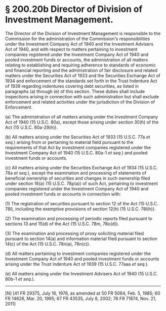 # § 200.20b   Director of Division of Investment Management.

The Director of the Division of Investment Management is responsible to the Commission for the administration of the Commission's responsibilities under the Investment Company Act of 1940 and the Investment Advisers Act of 1940, and with respect to matters pertaining to investment companies registered under the Investment Company Act of 1940 and pooled investment funds or accounts, the administration of all matters relating to establishing and requiring adherence to standards of economic and financial reporting and the administration of fair disclosure and related matters under the Securities Act of 1933 and the Securities Exchange Act of 1934 and enforcement of the standards set forth in the Trust Indenture Act of 1939 regarding indentures covering debt securities, as listed in paragraphs (a) through (e) of this section. These duties shall include inspections arising in connection with such administration but shall exclude enforcement and related activities under the jurisdiction of the Division of Enforcement.


(a) The administration of all matters arising under the Investment Company Act of 1940 (15 U.S.C. 80a), except those arising under section 30(h) of the Act (15 U.S.C. 80a-29(h)). 


(b) All matters arising under the Securities Act of 1933 (15 U.S.C. 77a *et seq.*) arising from or pertaining to material field pursuant to the requirements of that Act by investment companies registered under the Investment Company Act of 1940 (15 U.S.C. 80a-1 *et seq.*) and pooled investment funds or accounts.


(c) All matters arising under the Securities Exchange Act of 1934 (15 U.S.C. 78a *et seq.*), except the examination and processing of statements of beneficial ownership of securities and changes in such ownership filed under section 16(a) (15 U.S.C. 78p(a)) of such Act, pertaining to investment companies registered under the Investment Company Act of 1940 and pooled investment funds or accounts in connection with:


(1) The registration of securities pursuant to section 12 of the Act (15 U.S.C. 78*l*), including the exemptive provisions of section 12(h) (15 U.S.C. 78*l*(h)).


(2) The examination and processing of periodic reports filed pursuant to sections 13 and 15(d) of the Act (15 U.S.C. 78m, 78*o*(d)).


(3) The examination and processing of proxy soliciting material filed pursuant to section 14(a) and information material filed pursuant to section 14(c) of the Act (15 U.S.C. 78n(a), 78n(c)).


(d) All matters pertaining to investment companies registered under the Investment Company Act of 1940 and pooled investment funds or accounts arising under the Trust Indenture Act of 1939 (15 U.S.C. 77aaa *et seq.*).


(e) All matters arising under the Investment Advisers Act of 1940 (15 U.S.C. 80b-1 *et seq.*).



---

[N] [41 FR 29375, July 16, 1976, as amended at 50 FR 5064, Feb. 5, 1985; 60 FR 14626, Mar. 20, 1995; 67 FR 43535, July 8, 2002; 76 FR 71874, Nov. 21, 2011]





